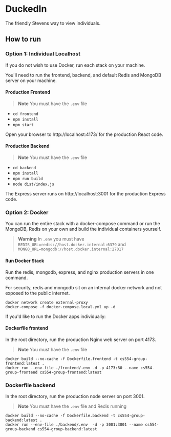 # DuckedIn

The friendly Stevens way to view individuals.

## How to run

### Option 1: Individual Localhost

If you do not wish to use Docker, run each stack on your machine.

You'll need to run the frontend, backend, and default Redis and MongoDB server on your machine.

#### Production Frontend

> **Note**
> You must have the `.env` file

- `cd frontend`
- `npm install`
- `npm start`

Open your browser to http://localhost:4173/ for the production React code.

#### Production Backend

> **Note**
> You must have the `.env` file

- `cd backend`
- `npm install`
- `npm run build`
- `node dist/index.js`

The Express server runs on http://localhost:3001 for the production Express code.

### Option 2: Docker

You can run the entire stack with a docker-compose command or run the MongoDB, Redis on your own and build the individual containers yourself.

> **Warning**
> In `.env` you must have `REDIS_URL=redis://host.docker.internal:6379` and `MONGO_URL=mongodb://host.docker.internal:27017`

#### Run Docker Stack

Run the redis, mongodb, express, and nginx production servers in one command.

For security, redis and mongodb sit on an internal docker network and not exposed to the public internet.

```
docker network create external-proxy
docker-compose -f docker-compose.local.yml up -d
```

If you'd like to run the Docker apps individually:

#### Dockerfile frontend

In the root directory, run the production Nginx web server on port 4173.

> **Note**
> You must have the `.env` file

```
docker build --no-cache -f Dockerfile.frontend -t cs554-group-frontend:latest .
docker run --env-file ./frontend/.env -d -p 4173:80 --name cs554-group-frontend cs554-group-frontend:latest
```

### Dockerfile backend

In the root directory, run the production node server on port 3001.

> **Note**
> You must have the `.env` file and Redis running

```
docker build --no-cache -f Dockerfile.backend -t cs554-group-backend:latest .
docker run --env-file ./backend/.env  -d -p 3001:3001 --name cs554-group-backend cs554-group-backend:latest
```
